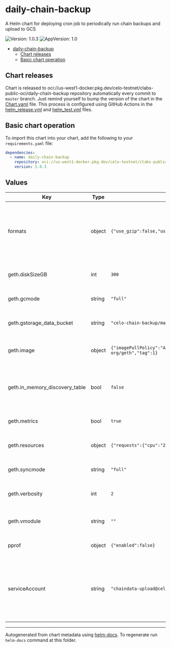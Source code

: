 # daily-chain-backup

A Helm chart for deploying cron job to periodically run chain backups and upload to GCS

![Version: 1.0.3](https://img.shields.io/badge/Version-1.0.3-informational?style=flat-square) ![AppVersion: 1.0](https://img.shields.io/badge/AppVersion-1.0-informational?style=flat-square)

- [daily-chain-backup](#daily-chain-backup)
  - [Chart releases](#chart-releases)
  - [Basic chart operation](#basic-chart-operation)

## Chart releases

Chart is released to oci://us-west1-docker.pkg.dev/celo-testnet/clabs-public-oci/daily-chain-backup repository automatically every commit to `master` branch.
Just remind yourself to bump the version of the chart in the [Chart.yaml](./Chart.yaml) file.
This process is configured using GitHub Actions in the [helm_release.yml](../../.github/workflows/helm_release.yml)
and [helm_test.yml](../../.github/workflows/helm_test.yml) files.

## Basic chart operation

To import this chart into your chart, add the following to your `requirements.yaml` file:

```yaml
dependencies:
  - name: daily-chain-backup
    repository: oci://us-west1-docker.pkg.dev/celo-testnet/clabs-public-oci
    version: 1.0.3
```

## Values

| Key | Type | Default | Description |
|-----|------|---------|-------------|
| formats | object | `{"use_gzip":false,"use_lz4":false,"use_zstd":true}` | Which format enable to compress. Multiple can be enabled at the same time. |
| geth.diskSizeGB | int | `300` | Size of PVC to create for geth data |
| geth.gcmode | string | `"full"` | GCmode for celo-blockchain |
| geth.gstorage_data_bucket | string | `"celo-chain-backup/mainnet"` | GCS bucket to upload chain backups to |
| geth.image | object | `{"imagePullPolicy":"Always","repository":"us.gcr.io/celo-org/geth","tag":1}` | celo-blockchain image to use |
| geth.in_memory_discovery_table | bool | `false` | enable use-in-memory-discovery-table celo-blockchain flag |
| geth.metrics | bool | `true` | Enable metrics options |
| geth.resources | object | `{"requests":{"cpu":"2","memory":"4Gi"}}` | resources to allocate to geth container |
| geth.syncmode | string | `"full"` | Syncmode for celo-blockchain |
| geth.verbosity | int | `2` | Verbosity level for celo-blockchain |
| geth.vmodule | string | `""` | Custom log level for celo-blockchain |
| pprof | object | `{"enabled":false}` | Enable profiling options |
| serviceAccount | string | `"chaindata-upload@celo-testnet.iam.gserviceaccount.com"` | GCP Service Account to use for uploading chain backups (using workload identity) |

----------------------------------------------
Autogenerated from chart metadata using [helm-docs](https://github.com/norwoodj/helm-docs). To regenerate run `helm-docs` command at this folder.
